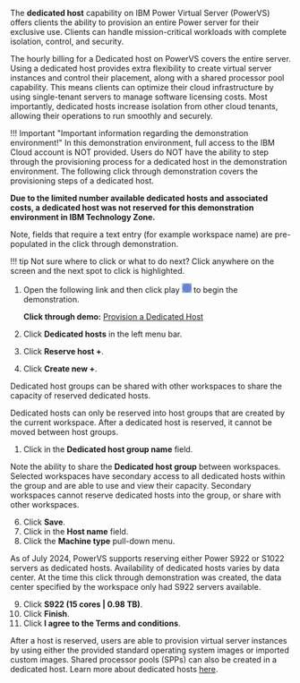 The **dedicated host** capability on IBM Power Virtual Server (PowerVS) offers clients the ability to provision an entire Power server for their exclusive use. Clients can handle mission-critical workloads with complete isolation, control, and security.

The hourly billing for a Dedicated host on PowerVS covers the entire server. Using a dedicated host provides extra flexibility to create virtual server instances and control their placement, along with a shared processor pool capability. This means clients can optimize their cloud infrastructure by using single-tenant servers to manage software licensing costs. Most importantly, dedicated hosts increase isolation from other cloud tenants, allowing their operations to run smoothly and securely.

!!! Important "Important information regarding the demonstration environment!"
    In this demonstration environment, full access to the IBM Cloud account is NOT provided. Users do NOT have the ability to step through the provisioning process for a dedicated host in the demonstration environment. The following click through demonstration covers the provisioning steps of a dedicated host.

**Due to the limited number available dedicated hosts and associated costs, a dedicated host was not reserved for this demonstration environment in IBM Technology Zone.**

Note, fields that require a text entry (for example workspace name) are pre-populated in the click through demonstration.

!!! tip
    Not sure where to click or what to do next? Click anywhere on the screen and the next spot to click is highlighted.

1. Open the following link and then click play ![](_attachments/ClickThruPlayButton.png) to begin the demonstration.

    **Click through demo:** <a href="https://ibm.github.io/SalesEnablement-test-repo/includes/Provisioning-a-DedicatedHost/index.html" target ="_blank">Provision a Dedicated Host</a>

2. Click **Dedicated hosts** in the left menu bar.
3. Click **Reserve host +**.
4. Click **Create new +**.

Dedicated host groups can be shared with other workspaces to share the capacity of reserved dedicated hosts. 

Dedicated hosts can only be reserved into host groups that are created by the current workspace. After a dedicated host is reserved, it cannot be moved between host groups. 

1. Click in the **Dedicated host group name** field.
   
Note the ability to share the **Dedicated host group** between workspaces. Selected workspaces have secondary access to all dedicated hosts within the group and are able to use and view their capacity. Secondary workspaces cannot reserve dedicated hosts into the group, or share with other workspaces.

6. Click **Save**.
7. Click in the **Host name** field.
8. Click the **Machine type** pull-down menu.

As of July 2024, PowerVS supports reserving either Power S922 or S1022 servers as dedicated hosts. Availability of dedicated hosts varies by data center. At the time this click through demonstration was created, the data center specified by the workspace only had S922 servers available. 

9. Click **S922 (15 cores | 0.98 TB)**.
10. Click **Finish**.
11. Click **I agree to the Terms and conditions**.

After a host is reserved, users are able to provision virtual server instances by using either the provided standard operating system images or imported custom images. Shared processor pools (SPPs) can also be created in a dedicated host. Learn more about dedicated hosts <a href="https://cloud.ibm.com/docs/power-iaas?topic=power-iaas-dedicated-host" target="_blank">here</a>.

